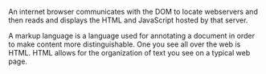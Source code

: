 An internet browser communicates with the DOM to locate webservers and then reads and displays the HTML and JavaScript hosted by that server.

A markup language is a language used for annotating a document in order to make content more distinguishable. One you see all over the web is HTML. HTML allows for the organization of text you see on a typical web page. 
